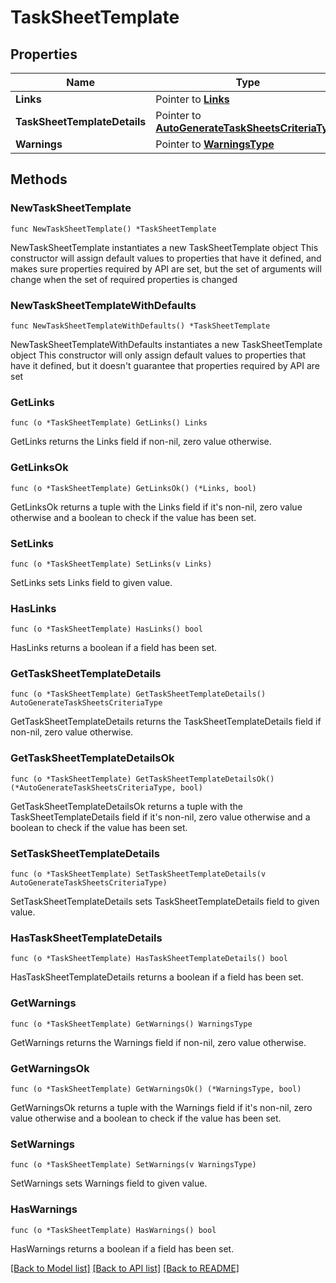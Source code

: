 # TaskSheetTemplate

## Properties

Name | Type | Description | Notes
------------ | ------------- | ------------- | -------------
**Links** | Pointer to [**Links**](Links.md) |  | [optional] 
**TaskSheetTemplateDetails** | Pointer to [**AutoGenerateTaskSheetsCriteriaType**](AutoGenerateTaskSheetsCriteriaType.md) |  | [optional] 
**Warnings** | Pointer to [**WarningsType**](WarningsType.md) |  | [optional] 

## Methods

### NewTaskSheetTemplate

`func NewTaskSheetTemplate() *TaskSheetTemplate`

NewTaskSheetTemplate instantiates a new TaskSheetTemplate object
This constructor will assign default values to properties that have it defined,
and makes sure properties required by API are set, but the set of arguments
will change when the set of required properties is changed

### NewTaskSheetTemplateWithDefaults

`func NewTaskSheetTemplateWithDefaults() *TaskSheetTemplate`

NewTaskSheetTemplateWithDefaults instantiates a new TaskSheetTemplate object
This constructor will only assign default values to properties that have it defined,
but it doesn't guarantee that properties required by API are set

### GetLinks

`func (o *TaskSheetTemplate) GetLinks() Links`

GetLinks returns the Links field if non-nil, zero value otherwise.

### GetLinksOk

`func (o *TaskSheetTemplate) GetLinksOk() (*Links, bool)`

GetLinksOk returns a tuple with the Links field if it's non-nil, zero value otherwise
and a boolean to check if the value has been set.

### SetLinks

`func (o *TaskSheetTemplate) SetLinks(v Links)`

SetLinks sets Links field to given value.

### HasLinks

`func (o *TaskSheetTemplate) HasLinks() bool`

HasLinks returns a boolean if a field has been set.

### GetTaskSheetTemplateDetails

`func (o *TaskSheetTemplate) GetTaskSheetTemplateDetails() AutoGenerateTaskSheetsCriteriaType`

GetTaskSheetTemplateDetails returns the TaskSheetTemplateDetails field if non-nil, zero value otherwise.

### GetTaskSheetTemplateDetailsOk

`func (o *TaskSheetTemplate) GetTaskSheetTemplateDetailsOk() (*AutoGenerateTaskSheetsCriteriaType, bool)`

GetTaskSheetTemplateDetailsOk returns a tuple with the TaskSheetTemplateDetails field if it's non-nil, zero value otherwise
and a boolean to check if the value has been set.

### SetTaskSheetTemplateDetails

`func (o *TaskSheetTemplate) SetTaskSheetTemplateDetails(v AutoGenerateTaskSheetsCriteriaType)`

SetTaskSheetTemplateDetails sets TaskSheetTemplateDetails field to given value.

### HasTaskSheetTemplateDetails

`func (o *TaskSheetTemplate) HasTaskSheetTemplateDetails() bool`

HasTaskSheetTemplateDetails returns a boolean if a field has been set.

### GetWarnings

`func (o *TaskSheetTemplate) GetWarnings() WarningsType`

GetWarnings returns the Warnings field if non-nil, zero value otherwise.

### GetWarningsOk

`func (o *TaskSheetTemplate) GetWarningsOk() (*WarningsType, bool)`

GetWarningsOk returns a tuple with the Warnings field if it's non-nil, zero value otherwise
and a boolean to check if the value has been set.

### SetWarnings

`func (o *TaskSheetTemplate) SetWarnings(v WarningsType)`

SetWarnings sets Warnings field to given value.

### HasWarnings

`func (o *TaskSheetTemplate) HasWarnings() bool`

HasWarnings returns a boolean if a field has been set.


[[Back to Model list]](../README.md#documentation-for-models) [[Back to API list]](../README.md#documentation-for-api-endpoints) [[Back to README]](../README.md)


